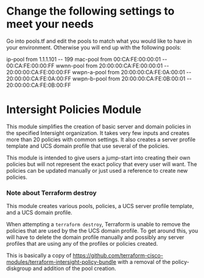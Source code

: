 # Change the following settings to meet your needs

Go into pools.tf and edit the pools to match what you would like to have in your environment. Otherwise you will end up with the following pools:

ip-pool from 1.1.1.101 -- 199
mac-pool from 00:CA:FE:00:00:01 -- 00:CA:FE:00:00:FF
wwnn-pool from 20:00:00:CA:FE:00:00:01 -- 20:00:00:CA:FE:00:00:FF
wwpn-a-pool from 20:00:00:CA:FE:0A:00:01 -- 20:00:00:CA:FE:0A:00:FF
wwpn-b-pool from 20:00:00:CA:FE:0B:00:01 -- 20:00:00:CA:FE:0B:00:FF


# Intersight Policies Module

This module simplifies the creation of basic server and domain policies in the specified Intersight organization. It takes very few inputs and creates more than 20 policies with common settings. It also creates a server profile template and UCS domain profile that use several of the policies. 

This module is intended to give users a jump-start into creating their own policies but will not represent the exact policy that every user will want. The policies can be updated manually or just used a reference to create new policies.

### Note about Terraform destroy
This module creates various pools, policies, a UCS server profile template, and a UCS domain profile. 

When attempting a `terraform destroy`, Terraform is unable to remove the policies that are used by the the UCS domain profile. To get around this, you will have to delete the domain profile manually and possibly any server profiles that are using any of the profiles or policies created.

This is basically a copy of https://github.com/terraform-cisco-modules/terraform-intersight-policy-bundle with a removal of the policy-diskgroup and addition of the pool creation.